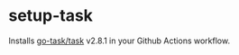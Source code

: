 # setup-task

Installs [go-task/task](https://github.com/go-task/task) v2.8.1 in your Github Actions workflow.
